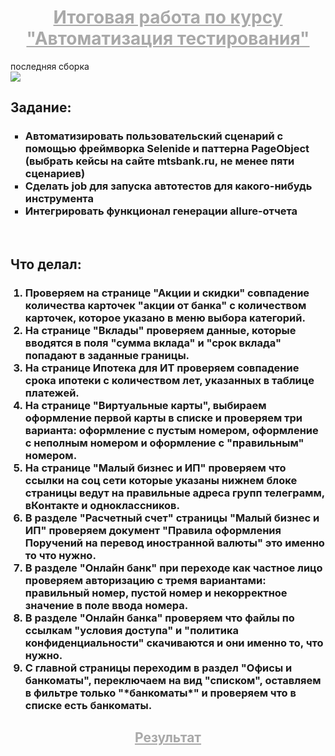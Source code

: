 <h1 align="center"><a href="https://imchubzzz.github.io/autoTestsExam/28/" style="color: darkgrey ">Итоговая работа по курсу "Автоматизация тестирования"</a></h1>
<p>последняя сборка<br>
<img src="https://github.com/ImChuBZzz/autoTestsExam/actions/workflows/main.yml/badge.svg?branch=main"><br>
<h2>Задание:</h2>
<ul type="square">
<h3>
    <li>Автоматизировать пользовательский сценарий с помощью фреймворка Selenide и паттерна PageObject (выбрать кейсы на сайте mtsbank.ru, не менее пяти сценариев)
    <li>Сделать job для запуска автотестов для какого-нибудь инструмента
    <li>Интегрировать функционал генерации allure-отчета
</h3>
</ul>
<br>
<h2>Что делал:</h2>
<ol><h3>
 <li>Проверяем на странице "Акции и скидки" совпадение  количества карточек "акции от банка" с количеством карточек, которое указано в меню выбора категорий.
 <li>На странице "Вклады" проверяем данные, которые вводятся в поля "сумма вклада" и "срок вклада" попадают в заданные границы.
 <li>На странице Ипотека для ИТ проверяем совпадение срока ипотеки с количеством лет, указанных в таблице платежей.
 <li>На странице "Виртуальные карты", выбираем оформление первой карты в списке и проверяем три варианта: оформление с пустым номером, оформление с неполным номером и оформление с "правильным" номером. 
 <li>На странице "Малый бизнес и ИП" проверяем что ссылки на соц сети которые указаны нижнем блоке страницы ведут на правильные адреса групп телеграмм, вКонтакте и одноклассников.
 <li>В разделе "Расчетный счет" страницы "Малый бизнес и ИП" проверяем документ "Правила оформления Поручений на перевод иностранной валюты" это именно то что нужно.
 <li>В разделе "Онлайн банк" при переходе как частное лицо проверяем авторизацию с тремя вариантами: правильный номер, пустой номер и некорректное значение в поле ввода номера.
 <li>В разделе "Онлайн банка" проверяем что файлы по ссылкам  "условия доступа" и "политика конфиденциальности" скачиваются и они именно то, что нужно.
 <li>С главной страницы переходим в раздел "Офисы и банкоматы", переключаем на вид "списком", оставляем в фильтре только "*банкоматы*" и проверяем что в списке есть банкоматы.
</h3></ol>

<h2 align="center" ><a href="https://imchubzzz.github.io/autoTestsExam/28/" style="color: darkgrey ">Результат</a>
